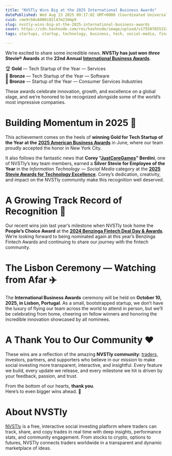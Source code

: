 ```yaml
---
title: "NVSTly Wins Big at the 2025 International Business Awards"
datePublished: Wed Aug 13 2025 09:17:02 GMT+0000 (Coordinated Universal Time)
cuid: cme9rb0u6000i02l47m23dmp9
slug: nvstly-wins-big-at-the-2025-international-business-awards
cover: https://cdn.hashnode.com/res/hashnode/image/upload/v1755076551524/8971513b-990d-47cd-bcf1-8d7f2e8396b0.jpeg
tags: startups, startup, technology, business, tech, social-media, finance, fintech

---
```


We’re excited to share some incredible news. **NVSTly has just won *three* Stevie® Awards** at the **22nd Annual** [**International Business Awards**](https://stevieawards.com/iba/company-organization-awards-winners-0).

🏆 **Gold** — Tech Startup of the Year — Services  
🥉 **Bronze** — Tech Startup of the Year — Software  
🥉 **Bronze** — Startup of the Year — Consumer Services Industries

These awards celebrate innovation, growth, and excellence on a global stage, and we’re honored to be recognized alongside some of the world’s most impressive companies.

# **Building Momentum in 2025 🚀**

This achievement comes on the heels of **winning Gold for Tech Startup of the Year at the** [**2025 American Business Awards**](https://stevieawards.com/aba/company-organization-awards-1) in June, where our team proudly accepted the honor in New York City.

It also follows the fantastic news that **Corey “**[**JustCoreGames**](https://nvstly.com/trader/justcoregames)**” Berdini**, one of NVSTly’s key team members, earned a **Silver Stevie for Employee of the Year** in the *Information Technology — Social Media* category at the [**2025 Stevie Awards for Technology Excellence**](https://stevies-tech.secure-platform.com/site/page/the-awards/2025-stevie-winners). Corey’s dedication, creativity, and impact on the NVSTly community make this recognition well deserved.

# **A Growing Track Record of Recognition 🏅**

Our recent wins join last year’s milestone when NVSTly took home the **People’s Choice Award** at the [**2024 Benzinga Fintech Deal Day & Awards**](https://nvstly.com/shrt/bnzgaward). We’re looking forward to being nominated again at this year’s Benzinga Fintech Awards and continuing to share our journey with the fintech community.

# **The Lisbon Ceremony — Watching from Afar ✈️**

The **International Business Awards** ceremony will be held on **October 10, 2025, in Lisbon, Portugal**. As a small, bootstrapped startup, we don’t have the luxury of flying our team across the world to attend in person, but we’ll be celebrating from home, cheering on fellow winners and honoring the incredible innovation showcased by all nominees.

# **A Thank You to Our Community ❤️**

These wins are a reflection of the amazing **NVSTly community**: [traders](https://nvstly.com/trades), investors, partners, and supporters who believe in our mission to make social investing more transparent, interactive, and insightful. Every feature we build, every update we release, and every milestone we hit is driven by your feedback, passion, and trust.

From the bottom of our hearts, **thank you**.  
Here’s to even bigger wins ahead. 🥂

# **About NVSTly**

[NVSTly](https://nvstly.com/) is a free, interactive social investing platform where traders can track, share, and copy trades in real time with deep insights, performance stats, and community engagement. From stocks to crypto, options to futures, NVSTly connects traders worldwide in a transparent and dynamic marketplace of ideas.